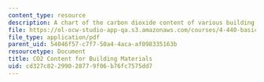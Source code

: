 ```yaml
---
content_type: resource
description: A chart of the carbon dioxide content of various building materials.
file: https://ol-ocw-studio-app-qa.s3.amazonaws.com/courses/4-440-basic-structural-design-spring-2009/cd327c82299028779f06b76fc7575dd7_MIT4_440s09_res_CO2.pdf
file_type: application/pdf
parent_uid: 54046f57-c7f7-50a4-4aca-af098335163b
resourcetype: Document
title: CO2 Content for Building Materials
uid: cd327c82-2990-2877-9f06-b76fc7575dd7
---
```

